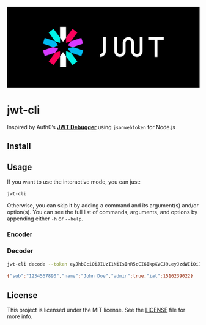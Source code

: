 ![JSON Web Token (JWT)](./thumbnail.png)

# jwt-cli

Inspired by Auth0’s **[JWT Debugger](https://jwt.io/)** using `jsonwebtoken` for Node.js

## Install

## Usage

If you want to use the interactive mode, you can just:

```bash
jwt-cli
```

Otherwise, you can skip it by adding a command and its argument(s) and/or option(s).
You can see the full list of commands, arguments, and options by appending either `-h` or `--help`.

### Encoder

### Decoder

```bash
jwt-cli decode --token eyJhbGciOiJIUzI1NiIsInR5cCI6IkpXVCJ9.eyJzdWIiOiIxMjM0NTY3ODkwIiwibmFtZSI6IkpvaG4gRG9lIiwiYWRtaW4iOnRydWUsImlhdCI6MTUxNjIzOTAyMn0.KMUFsIDTnFmyG3nMiGM6H9FNFUROf3wh7SmqJp-QV30 --secret a-string-secret-at-least-256-bits-long
```

```bash
{"sub":"1234567890","name":"John Doe","admin":true,"iat":1516239022}
```

## License

This project is licensed under the MIT license. See the [LICENSE](./LICENSE) file for more info.
